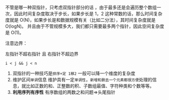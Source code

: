 不管是哪一种双指针，只考虑双指针部分的话 ，由于最多还是会遍历整个数组一次，因此时间复杂度取决于步长，如果步长是 1，2 这种常数的话，那么时间复杂度就是 O(N)，如果步长是和数据规模有关（比如二分法），其时间复杂度就是 O(logN)。
并且由于不管规模多大，我们都只需要最多两个指针，因此空间复杂度是 O(1)。

注意边界：

左指针不超右指针 且 右指针不超边界

```JS
i < j && j < n
```

1. 双指针的一种技巧是`排序+定 1移2`
   一般可以降一个维度的复杂度
2. 维护区间`单调`信息
   维护具有一定`单调性`，`新增和删去一个元素都很方便`处理的信息，就比如正数的和、正整数的积、子数组最值、字符种类和个数等等。
3. **利用序列有序性**
   有序数组的两数之和问题=>头尾指针
